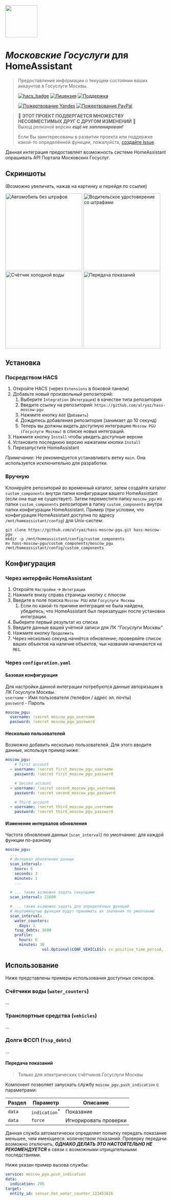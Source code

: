 [<img src="https://raw.githubusercontent.com/alryaz/hass-moscow-pgu/main/images/header.png" height="100">](https://www.mos.ru/uslugi/)
# _Московские Госуслуги_ для HomeAssistant
> Предоставление информации о текущем состоянии ваших аккаунтов в Госуслуги Москвы.
>
>[![hacs_badge](https://img.shields.io/badge/HACS-Custom-orange.svg)](https://github.com/custom-components/hacs)
>[![Лицензия](https://img.shields.io/badge/%D0%9B%D0%B8%D1%86%D0%B5%D0%BD%D0%B7%D0%B8%D1%8F-MIT-yellow.svg)](https://opensource.org/licenses/MIT)
>[![Поддержка](https://img.shields.io/badge/%D0%9F%D0%BE%D0%B4%D0%B4%D0%B5%D1%80%D0%B6%D0%B8%D0%B2%D0%B0%D0%B5%D1%82%D1%81%D1%8F%3F-%D0%B4%D0%B0-green.svg)](https://github.com/alryaz/hass-moscow-pgu/graphs/commit-activity)
>
>[![Пожертвование Yandex](https://img.shields.io/badge/%D0%9F%D0%BE%D0%B6%D0%B5%D1%80%D1%82%D0%B2%D0%BE%D0%B2%D0%B0%D0%BD%D0%B8%D0%B5-Yandex-red.svg)](https://money.yandex.ru/to/410012369233217)
>[![Пожертвование PayPal](https://img.shields.io/badge/%D0%9F%D0%BE%D0%B6%D0%B5%D1%80%D1%82%D0%B2%D0%BE%D0%B2%D0%B0%D0%BD%D0%B8%D0%B5-Paypal-blueviolet.svg)](https://www.paypal.me/alryaz)

> 🚨 **ЭТОТ ПРОЕКТ ПОДВЕРГАЕТСЯ МНОЖЕСТВУ НЕСОВМЕСТИМЫХ ДРУГ С ДРУГОМ ИЗМЕНЕНИЙ** 🚨  
> Выход релизной версии _**ещё не запланирован!**_
> 
> Если Вы заинтересованы в развитии проекта или поддержке какой-то определённой функции, пожалуйста, [создайте Issue](https://github.com/alryaz/hass-moscow-pgu/issues/new).

Данная интеграция предоставляет возможность системе HomeAssistant опрашивать API Портала Московских Госуслуг.

## Скриншоты
(Возможно увеличить, нажав на картинку и перейдя по ссылке)

[<img alt="Автомобиль без штрафов" src="https://raw.githubusercontent.com/alryaz/hass-moscow-pgu/main/images/vehicle_without_offenses.png" height="240">](https://raw.githubusercontent.com/alryaz/hass-moscow-pgu/main/images/vehicle_without_offenses.png)
[<img alt="Водительское удостоверение со штрафами" src="https://raw.githubusercontent.com/alryaz/hass-moscow-pgu/main/images/driving_license_with_offenses.png" height="240">](https://raw.githubusercontent.com/alryaz/hass-moscow-pgu/main/images/driving_license_with_offenses.png)
[<img alt="Счётчик холодной воды" src="https://raw.githubusercontent.com/alryaz/hass-moscow-pgu/main/images/cold_water_meter.png" height="240">](https://raw.githubusercontent.com/alryaz/hass-moscow-pgu/main/images/cold_water_meter.png)
[<img alt="Передача показаний" src="https://raw.githubusercontent.com/alryaz/hass-moscow-pgu/main/images/push_indication_service.png" height="240">](https://raw.githubusercontent.com/alryaz/hass-moscow-pgu/main/images/push_indication_service.png)


## Установка
### Посредством HACS
1. Откройте HACS (через `Extensions` в боковой панели)
1. Добавьте новый произвольный репозиторий:
   1. Выберите `Integration` (`Интеграция`) в качестве типа репозитория
   1. Введите ссылку на репозиторий: `https://github.com/alryaz/hass-moscow-pgu`
   1. Нажмите кнопку `Add` (`Добавить`)
   1. Дождитесь добавления репозитория (занимает до 10 секунд)
   1. Теперь вы должны видеть доступную интеграцию `Moscow PGU (Госуслуги Москвы)` в списке новых интеграций.
1. Нажмите кнопку `Install` чтобы увидеть доступные версии
1. Установите последнюю версию нажатием кнопки `Install`
1. Перезапустите HomeAssistant

_Примечание:_ Не рекомендуется устанавливать ветку `main`. Она используется исключительно для разработки. 

### Вручную
Клонируйте репозиторий во временный каталог, затем создайте каталог `custom_components` внутри папки конфигурации
вашего HomeAssistant (если она еще не существует). Затем переместите папку `moscow_pgu` из папки `custom_components` 
репозитория в папку `custom_components` внутри папки конфигурации HomeAssistant.
Пример (при условии, что конфигурация HomeAssistant доступна по адресу `/mnt/homeassistant/config`) для Unix-систем:
```
git clone https://github.com/alryaz/hass-moscow-pgu.git hass-moscow-pgu
mkdir -p /mnt/homeassistant/config/custom_components
mv hass-moscow-pgu/custom_components/moscow_pgu /mnt/homeassistant/config/custom_components
```

## Конфигурация
### Через интерфейс HomeAssistant
1. Откройте `Настройки` -> `Интеграции`
1. Нажмите внизу справа страницы кнопку с плюсом
1. Введите в поле поиска `Moscow PGU` или `Госуслуги Москвы`
   1. Если по какой-то причине интеграция не была найдена, убедитесь, что HomeAssistant был перезапущен после
        установки интеграции.
1. Выберите первый результат из списка
1. Введите данные вашей учётной записи для ЛК _"Госуслуги Москвы"_
1. Нажмите кнопку `Продолжить`
1. Через несколько секунд начнётся обновление; проверяйте список ваших объектов на наличие
   объектов, чьи названия начинаются на `MES`.

### Через `configuration.yaml`
#### Базовая конфигурация
Для настройки данной интеграции потребуются данные авторизации в ЛК Госуслуги Москвы.  
`username` - Имя пользователя (телефон / адрес эл. почты)  
`password` - Пароль
```yaml
moscow_pgu:
  username: !secret moscow_pgu_username
  password: !secret moscow_pgu_password
```

#### Несколько пользователей
Возможно добавить несколько пользователей.
Для этого вводите данные, используя пример ниже:
```yaml
moscow_pgu:
    # First account
  - username: !secret first_moscow_pgu_username
    password: !secret first_moscow_pgu_password

    # Second account
  - username: !secret second_moscow_pgu_username
    password: !secret second_moscow_pgu_password

    # Third account
  - username: !secret third_moscow_pgu_username
    password: !secret third_moscow_pgu_password 
```

#### Изменение интервалов обновления
Частота обновления данных (`scan_interval`) по умолчанию: для каждой функции по-разному
```yaml
moscow_pgu:
  ...
  # Интервал обновления данных
  scan_interval:
    hours: 6
    seconds: 3
    minutes: 1
    ...

  # ... также возможно задать секундами
  scan_interval: 21600

  # ... также возможно задать для определённых функций
  # Неупомянутые функции будут принимать их значения по умолчанию
  scan_interval:
    water_counters:
      days: 1
    fssp_debts: 3600
    profile:
      hours: 6
      minutes: 30
                vol.Optional(CONF_VEHICLES): cv.positive_time_period,
```

## Использование
Ниже представлены примеры использования доступных сенсоров.

### Счётчики воды (`water_counters`)
...

### Транспортные средства (`vehicles`)
...

### Долги ФССП (`fssp_debts`)
...

#### <a name="service_push_indication"></a>Передача показаний
> Только для электрических счётчиков Госуслуги Москвы

Компонент позволяет запускать службу `moscow_pgu.push_indication` с параметрами:

| Раздел | Параметр                  | Описание              |
| ------ | ------------------------- | --------------------- |
| `data` | `indication`<sup>\*</sup> | Показание             |
| `data` | `force`                   | Игнорировать проверки |

Данная служба автоматически определяет попытку передать показание меньшее, чем имеющееся.
количеством показаний. Проверку передачи возможно отключить, _**ОДНАКО ДЕЛАТЬ ЭТО НАСТОЯТЕЛЬНО НЕ РЕКОМЕНДУЕТСЯ**_ в связи
с возможными отрицательными последствиями.

Ниже указан пример вызова службы:
```yaml
service: moscow_pgu.push_indication
data:
  indication: 205
target:
  entity_id: sensor.hot_water_counter_123451616
```